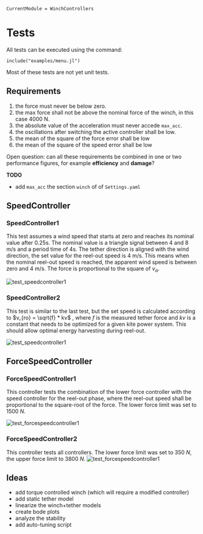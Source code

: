 ```@meta
CurrentModule = WinchControllers
```

# Tests
All tests can be executed using the command:
```
include("examples/menu.jl")
```
Most of these tests are not yet unit tests.

## Requirements
1. the force must never be below zero.
2. the max force shall not be above the nominal force of the winch, in this case 4000 N.
3. the absolute value of the acceleration must never accede `max_acc`.
3. the oscillations after switching the active controller shall be low.
4. the mean of the square of the force error shall be low
5. the mean of the square of the speed error shall be low

Open question: can all these requirements be combined in one or two performance figures, for
example **efficiency** and **damage**?

**TODO**
- add `max_acc` the section `winch` of of `Settings.yaml`

## SpeedController

### SpeedController1
This test assumes a wind speed that starts at zero and reaches its nominal value after 0.25s. The nominal
value is a triangle signal between 4 and 8 m/s and a period time of 4s. The tether direction is aligned with the 
wind direction, the set value for the reel-out speed is 4 m/s. This means when the nominal reel-out speed is reached,
the apparent wind speed is between zero and 4 m/s. The force is proportional to the square of $v_a$.

![test_speedcontroller1](assets/test_speedcontroller1.png)

### SpeedController2
This test is similar to the last test, but the set speed is calculated according to 
$v_{ro} = \sqrt{f} * kv$ , 
where $f$ is the measured tether force and $kv$ is a constant that needs to be optimized for a given kite power system. This should allow optimal energy harvesting during reel-out.

![test_speedcontroller1](assets/test_speedcontroller2.png)

## ForceSpeedController
### ForceSpeedController1
This controller tests the combination of the lower force controller with the speed controller for the reel-out phase,
where the reel-out speed shall be proportional to the square-root of the force. The lower force limit was set to
$1500~N$.

![test_forcespeedcontroller1](assets/test_forcespeed_1.png)

### ForceSpeedController2
This controller tests all controllers. The lower force limit was set to $350~N$, the upper force limit to $3800~N$.
![test_forcespeedcontroller1](assets/test_forcespeed_2.png)

## Ideas
- add torque controlled winch (which will require a modified controller)
- add static tether model
- linearize the winch+tether models
- create bode plots
- analyze the stability
- add auto-tuning script
